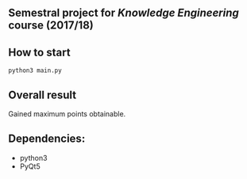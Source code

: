 ## Semestral project for _Knowledge Engineering_ course (2017/18)

## How to start
```
python3 main.py
```

## Overall result
Gained maximum points obtainable.

## Dependencies:
- python3
- PyQt5
